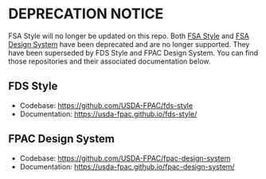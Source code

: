 # DEPRECATION NOTICE
FSA Style will no longer be updated on this repo. Both [FSA Style](https://github.com/USDA-FSA/fsa-style) and [FSA Design System](https://github.com/USDA-FSA/fsa-design-system) have been deprecated and are no longer supported. They have been superseded by FDS Style and FPAC Design System. You can find those repositories and their associated documentation below.

## FDS Style

* Codebase: https://github.com/USDA-FPAC/fds-style
* Documentation: https://usda-fpac.github.io/fds-style/

## FPAC Design System

* Codebase: https://github.com/USDA-FPAC/fpac-design-system
* Documentation: https://usda-fpac.github.io/fpac-design-system/
